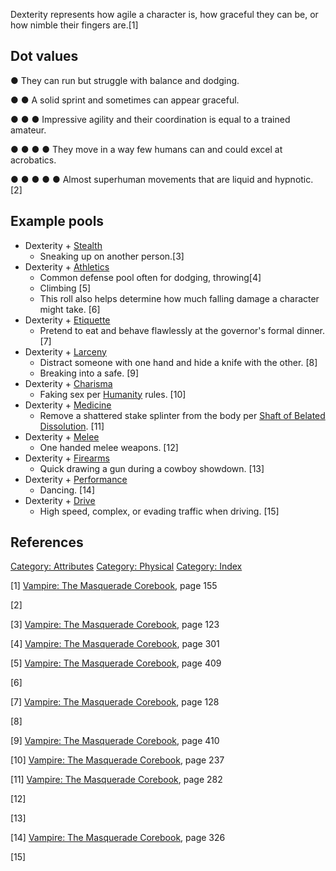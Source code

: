 Dexterity represents how agile a character is, how graceful they can be,
or how nimble their fingers are.[1]

## Dot values

● They can run but struggle with balance and dodging.

● ● A solid sprint and sometimes can appear graceful.

● ● ● Impressive agility and their coordination is equal to a trained
amateur.

● ● ● ● They move in a way few humans can and could excel at acrobatics.

● ● ● ● ● Almost superhuman movements that are liquid and hypnotic. [2]

## Example pools

- Dexterity +
  [Stealth](./stealth.md)
  - Sneaking up on another person.[3]
- Dexterity +
  [Athletics](./athletics.md)
  - Common defense pool often for dodging, throwing[4]
  - Climbing [5]
  - This roll also helps determine how much falling damage a character
    might take. [6]
- Dexterity +
  [Etiquette](./etiquette.md)
  - Pretend to eat and behave flawlessly at the governor's formal
    dinner. [7]
- Dexterity +
  [Larceny](./larceny.md)
  - Distract someone with one hand and hide a knife with the other. [8]
  - Breaking into a safe. [9]
- Dexterity +
  [Charisma](./charisma.md)
  - Faking sex per
    [Humanity](./humanity.md)
    rules. [10]
- Dexterity +
  [Medicine](./medicine.md)
  - Remove a shattered stake splinter from the body per
    [Shaft of Belated Dissolution](./blood_sorcery_rituals.md#shaft-of-belated-dissolution). [11]
- Dexterity + [Melee](./melee.md)
  - One handed melee weapons. [12]
- Dexterity +
  [Firearms](./firearms.md)
  - Quick drawing a gun during a cowboy showdown. [13]
- Dexterity + [Performance](./performance.md)
  - Dancing. [14]
- Dexterity + [Drive](./drive.md)
  - High speed, complex, or evading traffic when driving. [15]

## References

<a href="Category:_Attributes" class="wikilink"
title="Category: Attributes">Category: Attributes</a>
<a href="Category:_Physical" class="wikilink"
title="Category: Physical">Category: Physical</a>
<a href="Category:_Index" class="wikilink"
title="Category: Index">Category: Index</a>

[1] <a href="Vampire:_The_Masquerade_Corebook" class="wikilink"
title="Vampire: The Masquerade Corebook">Vampire: The Masquerade
Corebook</a>, page 155

[2]

[3] <a href="Vampire:_The_Masquerade_Corebook" class="wikilink"
title="Vampire: The Masquerade Corebook">Vampire: The Masquerade
Corebook</a>, page 123

[4] <a href="Vampire:_The_Masquerade_Corebook" class="wikilink"
title="Vampire: The Masquerade Corebook">Vampire: The Masquerade
Corebook</a>, page 301

[5] <a href="Vampire:_The_Masquerade_Corebook" class="wikilink"
title="Vampire: The Masquerade Corebook">Vampire: The Masquerade
Corebook</a>, page 409

[6]

[7] <a href="Vampire:_The_Masquerade_Corebook" class="wikilink"
title="Vampire: The Masquerade Corebook">Vampire: The Masquerade
Corebook</a>, page 128

[8]

[9] <a href="Vampire:_The_Masquerade_Corebook" class="wikilink"
title="Vampire: The Masquerade Corebook">Vampire: The Masquerade
Corebook</a>, page 410

[10] <a href="Vampire:_The_Masquerade_Corebook" class="wikilink"
title="Vampire: The Masquerade Corebook">Vampire: The Masquerade
Corebook</a>, page 237

[11] <a href="Vampire:_The_Masquerade_Corebook" class="wikilink"
title="Vampire: The Masquerade Corebook">Vampire: The Masquerade
Corebook</a>, page 282

[12]

[13]

[14] <a href="Vampire:_The_Masquerade_Corebook" class="wikilink"
title="Vampire: The Masquerade Corebook">Vampire: The Masquerade
Corebook</a>, page 326

[15]
